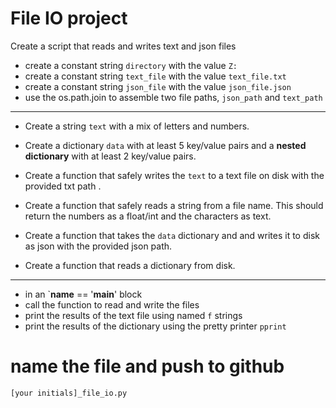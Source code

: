 # File IO project

Create a script that reads and writes text and json files

- create a constant string `directory` with the value `Z:`
- create a constant string `text_file` with the value `text_file.txt`
- create a constant string `json_file` with the value `json_file.json`
- use the os.path.join  to assemble two file paths, `json_path` and `text_path`

---

- Create a string `text` with a mix of letters and numbers.
- Create a dictionary `data` with at least 5 key/value pairs and a **nested dictionary** with at least 2 key/value pairs.

- Create a function that safely writes the `text` to a text file on disk with the provided txt path . 
- Create a function that safely reads a string from a file name. This should return the numbers as a float/int and the characters as text.

- Create a function that takes the `data` dictionary and and writes it to disk as json with the provided json path.
- Create a function that reads a dictionary from disk.

---

- in an `__name__ == '__main__' block
- call the function to read and write the files
- print the results of the text file using named `f` strings
- print the results of the dictionary using the pretty printer `pprint`

# name the file and push to github
`[your initials]_file_io.py`